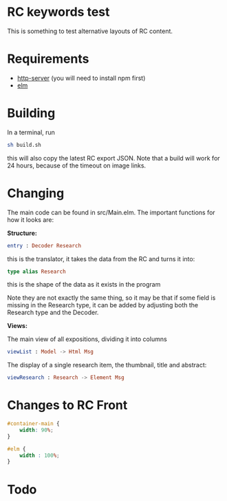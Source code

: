 # RC keywords test

This is something to test alternative layouts of RC content.

# Requirements

* [http-server](https://www.npmjs.com/package/http-server)
(you will need to install npm first)
* [elm](https://guide.elm-lang.org/install/elm.html)

# Building

In a terminal, run 

```bash
sh build.sh
```

this will also copy the latest RC export JSON.
Note that a build will work for 24 hours, because of the timeout on image links.

# Changing

The main code can be found in src/Main.elm. The important functions for how it looks are:

__Structure:__

```elm 
entry : Decoder Research
```

this is the translator, it takes the data from the RC and turns it into:

```elm 
type alias Research
```

this is the shape of the data as it exists in the program 

Note they are not exactly the same thing, so it may be that if some field is missing in the Research type, it can be added by adjusting both the Research type and the Decoder.

__Views:__

The main view of all expositions, dividing it into columns
```elm 
viewList : Model -> Html Msg
```

The display of a single research item, the thumbnail, title and abstract:
```elm 
viewResearch : Research -> Element Msg
```


# Changes to RC Front

```CSS
#container-main {
    width: 90%;
}

#elm {
    width : 100%;
}
```

# Todo

